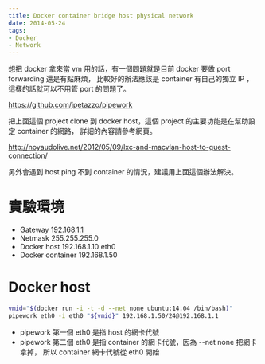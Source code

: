 ```yaml
---
title: Docker container bridge host physical network
date: 2014-05-24
tags:
- Docker
- Network
---
```


想把 docker 拿來當 vm 用的話，有一個問題就是目前 docker 要做 port forwarding 還是有點麻煩，
比較好的辦法應該是 container 有自己的獨立 IP ，這樣的話就可以不用管 port 的問題了。

https://github.com/jpetazzo/pipework

把上面這個 project clone 到 docker host，這個 project 的主要功能是在幫助設定 container 的網路，
詳細的內容請參考網頁。

http://noyaudolive.net/2012/05/09/lxc-and-macvlan-host-to-guest-connection/

另外會遇到 host ping 不到 container 的情況，建議用上面這個辦法解決。

# 實驗環境
* Gateway 192.168.1.1
* Netmask 255.255.255.0
* Docker host 192.168.1.10 eth0
* Docker container 192.168.1.50

# Docker host
```bash
vmid="$(docker run -i -t -d --net none ubuntu:14.04 /bin/bash)"
pipework eth0 -i eth0 "${vmid}" 192.168.1.50/24@192.168.1.1
```
* pipework 第一個 eth0 是指 host 的網卡代號
* pipework 第二個 eth0 是指 container 的網卡代號，因為 --net none 把網卡拿掉，
  所以 container 網卡代號從 eth0 開始
